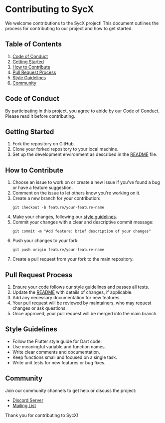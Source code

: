 # Contributing to SycX

We welcome contributions to the SycX project! This document outlines the process for contributing to our project and how to get started.

## Table of Contents

1. [Code of Conduct](#code-of-conduct)
2. [Getting Started](#getting-started)
3. [How to Contribute](#how-to-contribute)
4. [Pull Request Process](#pull-request-process)
5. [Style Guidelines](#style-guidelines)
6. [Community](#community)

## Code of Conduct

By participating in this project, you agree to abide by our [Code of Conduct](CODE_OF_CONDUCT.md). Please read it before contributing.

## Getting Started

1. Fork the repository on GitHub.
2. Clone your forked repository to your local machine.
3. Set up the development environment as described in the [README](README.md) file.

## How to Contribute

1. Choose an issue to work on or create a new issue if you've found a bug or have a feature suggestion.
2. Comment on the issue to let others know you're working on it.
3. Create a new branch for your contribution:
   ```
   git checkout -b feature/your-feature-name
   ```
4. Make your changes, following our [style guidelines](#style-guidelines).
5. Commit your changes with a clear and descriptive commit message:
   ```
   git commit -m "Add feature: brief description of your changes"
   ```
6. Push your changes to your fork:
   ```
   git push origin feature/your-feature-name
   ```
7. Create a pull request from your fork to the main repository.

## Pull Request Process

1. Ensure your code follows our style guidelines and passes all tests.
2. Update the [README](README.md) with details of changes, if applicable.
3. Add any necessary documentation for new features.
4. Your pull request will be reviewed by maintainers, who may request changes or ask questions.
5. Once approved, your pull request will be merged into the main branch.

## Style Guidelines

- Follow the Flutter style guide for Dart code.
- Use meaningful variable and function names.
- Write clear comments and documentation.
- Keep functions small and focused on a single task.
- Write unit tests for new features or bug fixes.

## Community

Join our community channels to get help or discuss the project:

- [Discord Server](https://discord.gg/ReWTxfJA)
- [Mailing List](mailto:info.sycx.ke@gmail.com)

Thank you for contributing to SycX!
